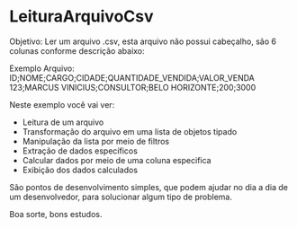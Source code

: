 # LeituraArquivoCsv

Objetivo: Ler um arquivo .csv, esta arquivo não possui cabeçalho, são 6 colunas conforme descrição abaixo:

Exemplo Arquivo:  ID;NOME;CARGO;CIDADE;QUANTIDADE_VENDIDA;VALOR_VENDA
123;MARCUS VINICIUS;CONSULTOR;BELO HORIZONTE;200;3000

Neste exemplo você vai ver:
  * Leitura de um arquivo
  * Transformação do arquivo em uma lista de objetos tipado
  * Manipulação da lista por meio de filtros
  * Extração de dados específicos
  * Calcular dados por meio de uma coluna especifica
  * Exibição dos dados calculados

São pontos de desenvolvimento simples, que podem ajudar no dia a dia de um desenvolvedor, para solucionar algum tipo de problema.

Boa sorte, bons estudos.

